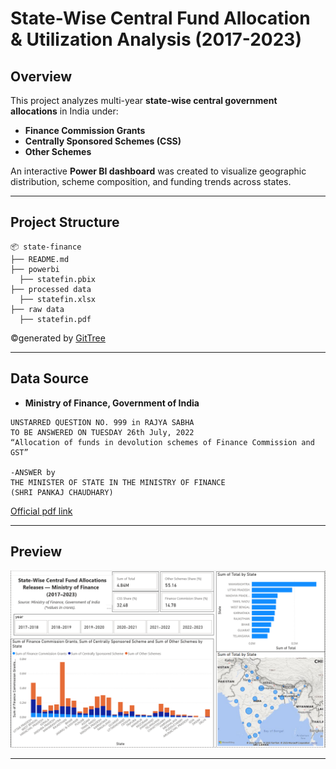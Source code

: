 # State-Wise Central Fund Allocation & Utilization Analysis (2017-2023)

## Overview
This project analyzes multi-year **state-wise central government allocations** in India under:
- **Finance Commission Grants**
- **Centrally Sponsored Schemes (CSS)**
- **Other Schemes**
  
An interactive **Power BI dashboard** was created to visualize geographic distribution, scheme composition, and funding trends across states.

---

## Project Structure

```
📦 state-finance
├── README.md
├── powerbi
  ├── statefin.pbix
├── processed data
  ├── statefin.xlsx
├── raw data
  ├── statefin.pdf
```
©generated by [GitTree](https://github.com/sachinz25/GitTree)

---

## Data Source

- **Ministry of Finance, Government of India**
 ```
UNSTARRED QUESTION NO. 999 in RAJYA SABHA
TO BE ANSWERED ON TUESDAY 26th July, 2022  
“Allocation of funds in devolution schemes of Finance Commission and GST”

-ANSWER by
THE MINISTER OF STATE IN THE MINISTRY OF FINANCE 
(SHRI PANKAJ CHAUDHARY)
 ```
[Official pdf link](https://sansad.in/getFile/annex/257/AU999.pdf?source=pqars) 

---

## Preview

![Dashboard Preview](screenshot/dashboard-preview.png)

---
